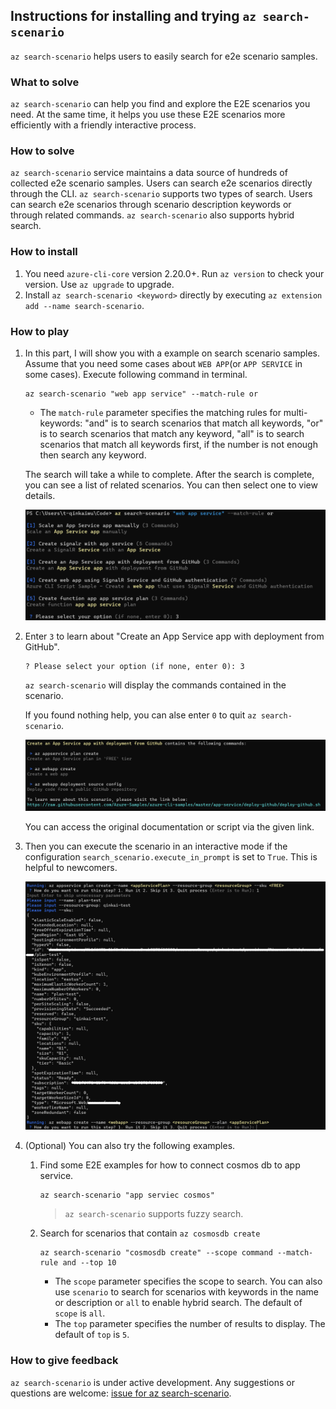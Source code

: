 ## Instructions for installing and trying `az search-scenario`

`az search-scenario` helps users to easily search for e2e scenario samples. 

### What to solve

`az search-scenario` can help you find and explore the E2E scenarios you need. At the same time, it helps you use these E2E scenarios more efficiently with a friendly interactive process.

### How to solve

`az search-scenario` service maintains a data source of hundreds of collected e2e scenario samples. Users can search e2e scenarios directly through the CLI. `az search-scenario` supports two types of search. Users can search e2e scenarios through scenario description keywords or through related commands. `az search-scenario` also supports hybrid search. 

### How to install

1. You need `azure-cli-core` version 2.20.0+. Run `az version` to check your version. Use `az upgrade` to upgrade.
2. Install `az search-scenario <keyword>` directly by executing `az extension add --name search-scenario`.

### How to play

1. In this part, I will show you with a example on search scenario samples. Assume that you need some cases about `WEB APP`(or `APP SERVICE` in some cases). Execute following command in terminal. 

    ```pwsh
    az search-scenario "web app service" --match-rule or
    ```

    - The `match-rule` parameter specifies the matching rules for multi-keywords: "and" is to search scenarios that match all keywords, "or" is to search scenarios that match any keyword, "all" is to search scenarios that match all keywords first, if the number is not enough then search any keyword.

    The search will take a while to complete. After the search is complete, you can see a list of related scenarios. You can then select one to view details.

    ![Search App Service](https://github.com/ReaNAiveD/image/blob/master/search-scenario-app-service.png)

2. Enter `3` to learn about "Create an App Service app with deployment from GitHub". 

    ```pwsh
    ? Please select your option (if none, enter 0): 3
    ```

    `az search-scenario` will display the commands contained in the scenario. 

    If you found nothing help, you can alse enter `0` to quit `az search-scenario`. 

    ![Search Scale Server Detailed Result](https://github.com/ReaNAiveD/image/blob/master/search-scenario-app-service-detail.png)

    You can access the original documentation or script via the given link. 

3. Then you can execute the scenario in an interactive mode if the configuration `search_scenario.execute_in_prompt` is set to `True`. This is helpful to newcomers. 

    ![Search Scale Server Execution](https://github.com/ReaNAiveD/image/blob/master/search-scenario-app-service-exec.png)

4. (Optional) You can also try the following examples. 

    1. Find some E2E examples for how to connect cosmos db to app service. 

        ```pwsh
        az search-scenario "app serviec cosmos"
        ```

        > `az search-scenario` supports fuzzy search. 
    
    2. Search for scenarios that contain `az cosmosdb create`

        ```pwsh
        az search-scenario "cosmosdb create" --scope command --match-rule and --top 10
        ```

       - The `scope` parameter specifies the scope to search. You can also use `scenario` to search for scenarios with keywords in the name or description or `all` to enable hybrid search. The default of `scope` is `all`. 
       - The `top` parameter specifies the number of results to display. The default of `top` is `5`. 

### How to give feedback

`az search-scenario` is under active development. Any suggestions or questions are welcome: [issue for az search-scenario](https://github.com/hackathon-cli-recommendation/cli-recommendation/issues). 
